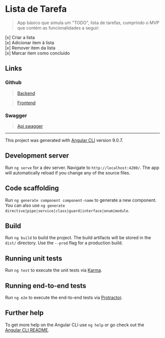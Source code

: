 # Lista de Tarefa
> App básico que simula um "TODO", lista de tarefas, cumprindo o MVP que contém as funcionalidades a seguir:

[x] Criar a lista  
[x] Adicionar item à lista  
[x] Remover item da lista  
[x] Marcar item como concluido  

## Links
### **Github**
> [Backend](https://github.com/jrodrigo887/desafio-listadetarefas)  

> [Frontend]()

### **Swagger**
> [Api swagger](https://api-desafio-todolist.herokuapp.com/swagger-ui.html)



--------------------------

This project was generated with [Angular CLI](https://github.com/angular/angular-cli) version 9.0.7.

## Development server

Run `ng serve` for a dev server. Navigate to `http://localhost:4200/`. The app will automatically reload if you change any of the source files.

## Code scaffolding

Run `ng generate component component-name` to generate a new component. You can also use `ng generate directive|pipe|service|class|guard|interface|enum|module`.

## Build

Run `ng build` to build the project. The build artifacts will be stored in the `dist/` directory. Use the `--prod` flag for a production build.

## Running unit tests

Run `ng test` to execute the unit tests via [Karma](https://karma-runner.github.io).

## Running end-to-end tests

Run `ng e2e` to execute the end-to-end tests via [Protractor](http://www.protractortest.org/).

## Further help

To get more help on the Angular CLI use `ng help` or go check out the [Angular CLI README](https://github.com/angular/angular-cli/blob/master/README.md).
